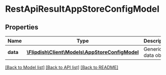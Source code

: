 # RestApiResultAppStoreConfigModel

## Properties
Name | Type | Description | Notes
------------ | ------------- | ------------- | -------------
**data** | [**\Flipdish\\Client\Models\AppStoreConfigModel**](AppStoreConfigModel.md) | Generic data object. | 

[[Back to Model list]](../README.md#documentation-for-models) [[Back to API list]](../README.md#documentation-for-api-endpoints) [[Back to README]](../README.md)


